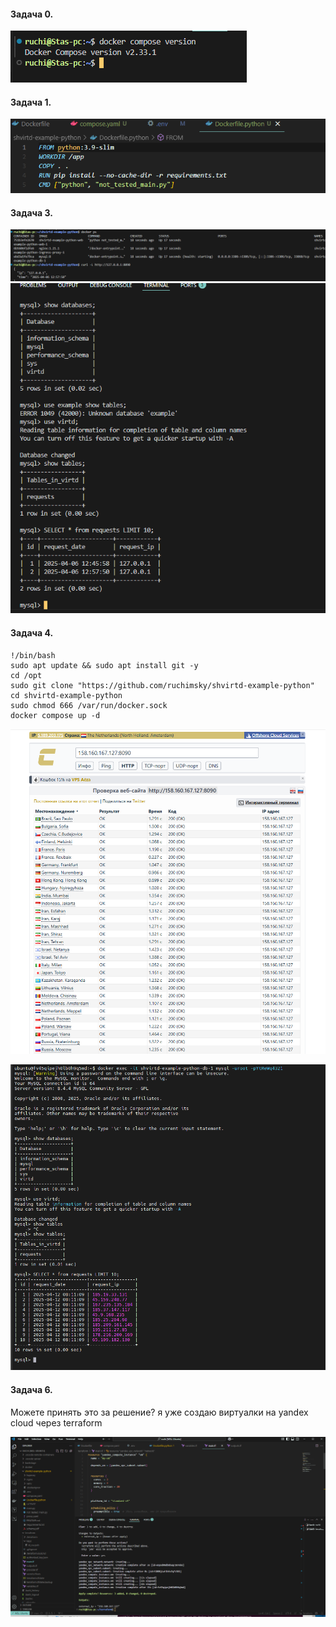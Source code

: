 #### Задача 0.

![alt text](image.png)

#### Задача 1.

![alt text](image-2.png)

#### Задача 3.

![alt text](image-3.png)
![alt text](image-1.png)

#### Задача 4.

```
!/bin/bash
sudo apt update && sudo apt install git -y
cd /opt
sudo git clone "https://github.com/ruchimsky/shvirtd-example-python"
cd shvirtd-example-python
sudo chmod 666 /var/run/docker.sock
docker compose up -d
```
![alt text](image-4.png)

![alt text](image-5.png)

#### Задача 6.
Можете принять это за решение? я уже создаю виртуалки на yandex cloud через terraform

![alt text](image-6.png)